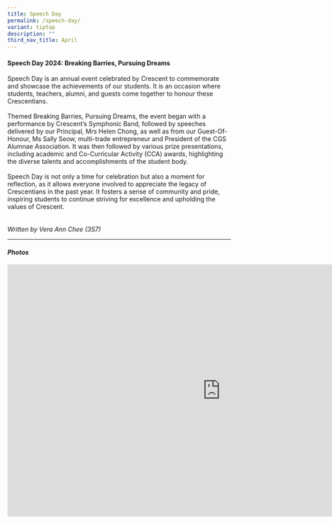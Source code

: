```yaml
---
title: Speech Day
permalink: /speech-day/
variant: tiptap
description: ""
third_nav_title: April
---
```

<h4>Speech Day 2024: Breaking Barries, Pursuing Dreams</h4>
<p>Speech Day is an annual event celebrated by Crescent to commemorate and
showcase the achievements of our students. It is an occasion where students,
teachers, alumni, and guests come together to honour these Crescentians.
<br>
<br>Themed Breaking Barries, Pursuing Dreams, the event began with a performance
by Crescent’s Symphonic Band, followed by speeches delivered by our Principal,
Mrs Helen Chong, as well as from our Guest-Of-Honour, Ms Sally Seow, multi-trade
entrepreneur and President of the CGS Alumnae Association. It was then
followed by various prize presentations, including academic and Co-Curricular
Activity (CCA) awards, highlighting the diverse talents and accomplishments
of the student body.
<br>
<br>Speech Day is not only a time for celebration but also a moment for reflection,
as it allows everyone involved to appreciate the legacy of Crescentians
in the past year. It fosters a sense of community and pride, inspiring
students to continue striving for excellence and upholding the values of
Crescent.
<br>
<br>
<br><em>Written by Vera Ann Chee (3S7)</em>
</p>
<p></p>
<hr>
<h4><em>Photos</em></h4>
<div class="iframe-wrapper">
<iframe height="569" width="960" allowfullscreen="true" frameborder="0" src="https://docs.google.com/presentation/d/e/2PACX-1vTIoox2k65BDtK1y9j9NTXG7_kZ6D8oq1RuJE8-PiUqjEj5Go69eUruSttknBof3wfLs1OGSzVlOfWg/embed?start=true&amp;loop=true&amp;delayms=3000"></iframe>
</div>
<p></p>